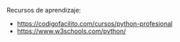 Recursos de aprendizaje:

- https://codigofacilito.com/cursos/python-profesional
- https://www.w3schools.com/python/
